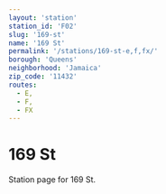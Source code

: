```yaml
---
layout: 'station'
station_id: 'F02'
slug: '169-st'
name: '169 St'
permalink: '/stations/169-st-e,f,fx/'
borough: 'Queens'
neighborhood: 'Jamaica'
zip_code: '11432'
routes:
  - E,
  - F,
  - FX
---
```

# 169 St

Station page for 169 St.
